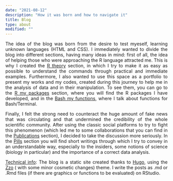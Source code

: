 ```yaml
---
date: "2021-08-12"
description: "How it was born and how to navigate it"
title: Blog
type: about
modified: ""
---
```

<div style="text-align: justify;">

The idea of the blog was born from the desire to test myeself, learning unknown languages (HTML and CSS).
I immediately wanted to divide the blog into different sections, having many ideas in mind: first of all, the idea of helping those who were approaching the R language attracted me. This is why I created the [R theory](https://miotsdata.netlify.app/en/r/teoria/) section, in which I try to make it as easy as possible to understand the commands through practical and immediate examples.
Furthermore, I also wanted to use this space as a portfolio to present my works and my codes, created during this journey to help me in the analysis of data and in their manipulation. To see them, you can go to the [R my packages](https://miotsdata.netlify.app/en/r/miei_pacchetti/) section, where you will find the R packages I have developed, and in the [Bash my functions](https://miotsdata.netlify.app/en/bash/mie_funzioni/), where I talk about functions for Bash/Terminal.

Finally, I felt the strong need to counteract the huge amount of fake news that was circulating and that undermined the credibility of the whole scientific community. After using the classic social platforms to try to fight this phenomenon (which led me to some collaborations that you can find in the [Publications](https://miotsdata.netlify.app/it/publications/) section), I decided to take the discussion more seriously. In the [Pills](https://miotsdata.netlify.app/it/pillole/) section you will find short writings through which I try to convey in an understandable way, especially to the insiders, some notions of science (biology in particular) and the importance of a correct data analysis.

<u>Technical info</u>:
The blog is a static site created thanks to [Hugo](https://gohugo.io/), using the [Zzo](https://themes.gohugo.io/themes/hugo-theme-zzo/) ( with some minor cosmetic changes) theme.
I write the posts as .md or .Rmd files (if there are graphics or functions to be evaluated) on RStudio.

</div>




